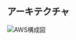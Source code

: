 ## アーキテクチャ
![AWS構成図](https://user-images.githubusercontent.com/40521965/72813494-c07ee200-3ca6-11ea-961e-eef160679e38.png)
